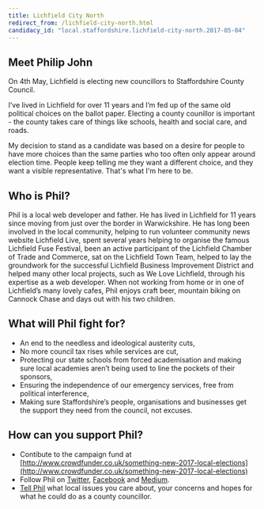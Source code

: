 ```yaml
---
title: Lichfield City North
redirect_from: /lichfield-city-north.html
candidacy_id: "local.staffordshire.lichfield-city-north.2017-05-04"
---
```


## Meet Philip John

On 4th May, Lichfield is electing new councillors to Staffordshire County Council.

I’ve lived in Lichfield for over 11 years and I’m fed up of the same old political choices on the ballot paper. Electing a county counillor is important - the county takes care of things like schools, health and social care, and roads.

My decision to stand as a candidate was based on a desire for people to have more choices than the same parties who too often only appear around election time. People keep telling me they want a different choice, and they want a visible representative. That's what I'm here to be.

## Who is Phil?

Phil is a local web developer and father. He has lived in Lichfield for 11 years since moving from just over the border in Warwickshire. He has long been involved in the local community, helping to run volunteer community news website Lichfield Live, spent several years helping to organise the famous Lichfield Fuse Festival, been an active participant of the Lichfield Chamber of Trade and Commerce, sat on the Lichfield Town Team, helped to lay the groundwork for the successful Lichfield Business Improvement District and helped many other local projects, such as We Love Lichfield, through his expertise as a web developer. When not working from home or in one of Lichfield’s many lovely cafes, Phil enjoys craft beer, mountain biking on Cannock Chase and days out with his two children.

## What will Phil fight for?

* An end to the needless and ideological austerity cuts,
* No more council tax rises while services are cut,
* Protecting our state schools from forced academisation and making sure local academies aren’t being used to line the pockets of their sponsors,
* Ensuring the independence of our emergency services, free from political interference,
* Making sure Staffordshire’s people, organisations and businesses get the support they need from the council, not excuses.

## How can you support Phil?

* Contibute to the campaign fund at [http://www.crowdfunder.co.uk/something-new-2017-local-elections](http://www.crowdfunder.co.uk/something-new-2017-local-elections)
* Follow Phil on [Twitter](https://twitter.com/something_phil), [Facebook](https://www.facebook.com/Something-New-for-Lichfield-272674253185231/) and [Medium](https://medium.com/@something_phil).
* [Tell Phil](mailto:philip.john@somethingnew.org.uk) what local issues you care about, your concerns and hopes for what he could do as a county councillor.
